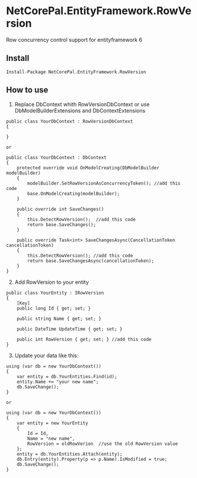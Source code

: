 ﻿# NetCorePal.EntityFramework.RowVersion

Row concurrency control  support for entityframework 6

## Install
```
Install-Package NetCorePal.EntityFramework.RowVersion
```

## How to use

1. Replace DbContext whith RowVersionDbContext or use DbModelBuilderExtensions and DbContextExtensions
```
public class YourDbContext : RowVersionDbContext
{

}

or

public class YourDbContext : DbContext
{
    protected override void OnModelCreating(DbModelBuilder modelBuilder)
    {
        modelBuilder.SetRowVersionAsConcurrencyToken(); //add this code
        base.OnModelCreating(modelBuilder);
    }

    public override int SaveChanges()
    {
        this.DetectRowVersion();  //add this code
        return base.SaveChanges();
    }

    public override Task<int> SaveChangesAsync(CancellationToken cancellationToken)
    {
        this.DetectRowVersion(); //add this code
        return base.SaveChangesAsync(cancellationToken);
    }
}
```


2. Add RowVersion to your entity
```
public class YourEntity : IRowVersion
{
    [Key]
    public long Id { get; set; }

    public string Name { get; set; }

    public DateTime UpdateTime { get; set; }

    public int RowVersion { get; set; } //add this code
}
```


3. Update your data like this:
```
using (var db = new YourDbContext())
{
    var entity = db.YourEntities.Find(id);
    entity.Name += "your new name";
    db.SaveChange();
}

or

using (var db = new YourDbContext())
{
    var entity = new YourEntity
    {
        Id = Id,
        Name = "new name",
        RowVersion = oldRowVerion  //use the old RowVersion value
    };
    entity = db.YourEntities.Attach(entity);
    db.Entry(entity).Property(p => p.Name).IsModified = true;
    db.SaveChange();
}
```